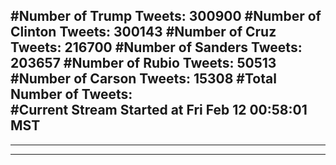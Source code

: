 #Number of Trump Tweets: 300900
#Number of Clinton Tweets: 300143
#Number of Cruz Tweets: 216700
#Number of Sanders Tweets: 203657
#Number of Rubio Tweets: 50513
#Number of Carson Tweets: 15308
#Total Number of Tweets:  
#Current Stream Started at Fri Feb 12 00:58:01 MST
---
---
---
